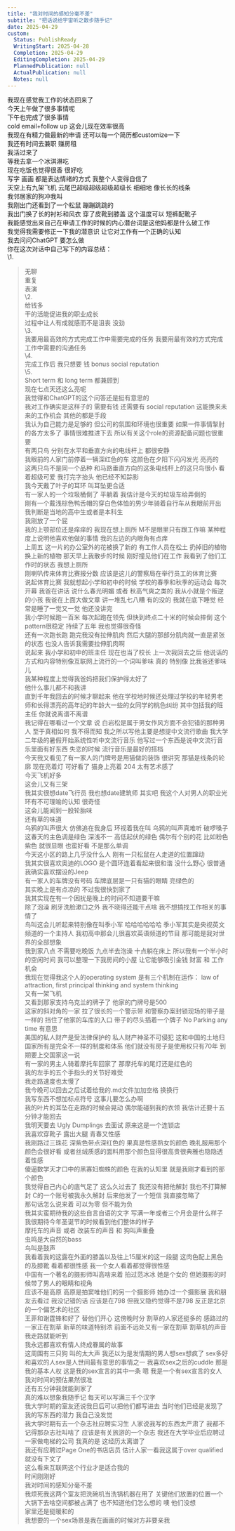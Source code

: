 ```yaml
---
title: "我对时间的感知分毫不差"
subtitle: "把话说给宇宙听之散步随手记"
date: 2025-04-29
custom:
  Status: PublishReady
  WritingStart: 2025-04-28
  Completion: 2025-04-29
  EditingCompletion: 2025-04-29
  PlannedPublication: null
  ActualPublication: null
  Notes: null
---        
```

我现在感觉我工作的状态回来了          
今天上午做了很多事情呢        
下午也完成了很多事情          
cold email+follow up 这会儿现在效率很高        
我现在有精力做最新的申请 还可以每一个简历都customize一下           
我还有时间去兼职 赚房租           
我活过来了          
等我去拿一个冰淇淋吃          
现在吃饭也觉得很香 很好吃           
写字 画画 都是表达情绪的方式 我整个人变得自信了          
天空上有九架飞机 云尾巴超级超级超级超级长 细细地 像长长的线条          
我邻居家的狗冲我叫        
我刚出门还看到了一个松鼠 蹦蹦跳跳的          
我出门换了长的衬衫和风衣 穿了皮靴到膝盖 这个温度可以 短裤配靴子           
我能感觉出来自己在申请工作的时候的内心潜台词是这他妈都是什么破工作        
我觉得我需要修正一下我的潜意识 让它对工作有一个正确的认知          
我去问问ChatGPT 要怎么做        
你在这次对话中自己写下的内容总结：          
\1.           
> 无聊          
重复          
表演          
\2.           
> 给钱多          
干的活能促进我的职业成长          
过程中让人有成就感而不是沮丧 没劲          
\3.           
> 我要用最高效的方式完成工作中需要完成的任务 我要用最有效的方式完成工作中需要的沟通任务          
\4.           
> 完成工作后 我只想要 钱 bonus social reputation          
\5.           
> Short term 和 long term 都兼顾到          
现在七点天还这么亮呢        
我觉得和ChatGPT的这个问答还是挺有意思的          
我对工作确实是这样子的 需要有钱 还需要有 social reputation 这能换来未来的工作机会 其他的都是手段          
我认为自己能力是足够的 但公司的氛围和环境也很重要 如果一件事情掣肘的各方太多了 事情很难推进下去 所以有关这个role的资源配备问题也很重要          
有两只鸟 分别在水平和垂直方向的电线杆上 都很安静        
我眼前的人家门前停着一辆深红色的车 这颜色在夕阳下闪闪发光 亮亮的          
这两只鸟不是同一个品种 和马路垂直方向的这条电线杆上的这只鸟很小 看着超级可爱 我打完字抬头 他已经不知踪影          
我今天戴了叶子的耳环 叫耳坠更合适          
有一家人的一个垃圾桶倒了 平躺着 我估计是今天的垃圾车给弄倒的        
刚有一个戴浅棕色鸭舌帽的穿白色体恤的男少年骑着自行车从我眼前开出 我判断是当地的高中生或者是本科生          
我刚放了一个屁          
我的上颚部位还是痒痒的 我现在想上厕所 M不是眼里只有跟工作嘛 某种程度上说明他喜欢他做的事情 我的左边的内眼角有点痒          
上周五 这一片的办公室外的花被换了新的 有工作人员在松土 扔掉旧的植物 换上新的植物 那天早上我散步的时候 刚好撞见他们在工作 我看到了他们工作时的状态 我想上厕所           
刚喇叭传来体育比赛报分数 应该是这儿的警察局在举行员工的体育比赛          
说起体育比赛 我就想起小学和初中的时候 学校的春季和秋季的运动会 每次开幕 我爸在讲话 说什么春光明媚 或者 秋高气爽之类的 我从小就是个叛逆的小孩 我爸在上面大做文章 讲一堆乱七八糟 有的没的 我就在底下睡觉 经常是睡了一觉又一觉 他还没讲完          
我小学时候跑一百米 每次起跑在领先 但快到终点二十米的时候会摔倒 这个pattern很稳定 持续了五年 我也觉得很奇怪           
还有一次跑长跑 跑完我没有拉伸肌肉 然后大腿的那部分肌肉就一直是紧张的状态 也没人告诉我需要拉伸肌肉啊           
说起来 我小学和初中的班主任 现在也当了校长 上一次我回去之后 他说话的方式和内容特别像互联网上流行的一个词叫爹味 真的 特别像 比我爸还爹味儿           
我某种程度上觉得我爸妈把我们保护得太好了        
他什么事儿都不和我讲        
直到千年我回去的时候才聊起来 他在学校地时候还处理过学校的年轻男老师和长得漂亮的高年纪的年龄大一些的女同学的桃色纠纷 其中包括我的班主任 你就说离谱不离谱          
我记得在哪看过一个文章 说 白岩松是属于男女作风方面不会犯错的那种男人 至于真相如何 我不得而知 我之所以写他主要是想提中文流行歌曲 我大学二年级的暑假开始系统性听中文流行音乐 他写过一个东西是说中文流行音乐里面有好东西 失恋的时候 流行音乐是最好的搭档          
今天我又看见了有一家人的门牌号是用猫做的装饰 很讲究 那猫是线条的轮廓 现在亮着灯 可好看了 猫身上亮着 204 太有艺术感了          
今天飞机好多        
这会儿又有三架          
我其实很想date飞行员 我也想date建筑师 其实吧 我这个人对男人的职业光环有不可理喻的认知 很奇怪          
这会儿能闻到一股轮胎味        
还有草的味道          
乌鸦的叫声很大 仿佛追在我身后 环视着我在叫 乌鸦的叫声真难听 破啰嗓子           
这春天的主色调是绿色 深浅不一 高低起伏的绿色 偶尔有个别的花 比如粉色 紫色 就很显眼 也蛮好看 不是那么单调          
今天这小区的路上几乎没什么人 刚有一只松鼠在人走道的位置蹿动          
我其实很喜欢奥迪的LOGO 是个圆环连着看起来很和谐 没什么野心 很普通          
我确实喜欢摆设的Jeep          
有一家人的车牌没有号码 车牌底层是一只有猫的眼睛 亮绿色的          
其实晚上是有点凉的 不过我很快到家了           
我其实现在有一个困扰是晚上的时间不知道要干嘛        
除了泡澡 刷牙洗脸漱口之外 我不晓得还能干点啥 我不想搞找工作相关的事情了          
鸟叫这会儿听起来特别像在叫季小军 哈哈哈哈哈哈 季小军其实是央视英文频道的一个主持人 我初高中那会儿很喜欢英语频道的节目 那可能是我对世界的全部想象          
我到家八点 不需要吃晚饭 九点半去泡澡 十点躺在床上 所以我有一个半小时的空闲时间 我可以整理一下我房间的小屋 让它能够吸引金钱 财富 和 工作机会          
我现在觉得我这个人的operating system 是有三个机制在运作： law of attraction, first principal thinking and system thinking           
又有一架飞机        
又看到那家支持乌克兰的牌子了 他家的门牌号是500          
这家的斜对角的一家 拉了很长的一个警示带 和警察办案封锁现场的带子是一样的 挡住了他家的车库的入口 带子的尽头插着一个牌子  No Parking any time 有意思        
美国的私人财产是受法律保护的 私人财产神圣不可侵犯 这和中国的土地归国家所有是完全不一样的制度和体系 他们就没有房子是使用权只有70年 到期要上交国家这一说          
有一家的男主人骑着摩托车回家了 那摩托车的尾灯还是红色的          
我的左手的五个手指头的关节好难受          
我走路速度也太慢了          
我今晚可以回去之后试着给我的.md文件加加空格 换换行          
我写东西不想加标点符号 这事儿要怎么办啊          
我的叶片的耳坠在走路的时候会晃动 偶尔能碰到我的衣领 我估计还要十五分钟才能回去          
我明天要去 Ugly Dumplings 去面试 原来这是一个连锁店           
我喜欢穿靴子 露出大腿 青春又性感          
我刚路过三珠花 深紫色带点深红色的 果真是性感熟女的颜色 晚礼服用那个颜色会很好看 或者丝绒质感的面料用那个颜色显得很高贵很典雅也隐隐透着性感          
傻逼数学天才口中的黑寡妇蜘蛛的颜色 在我的认知里 就是我刚才看到的那个颜色          
我觉得自己内心的底气足了 这么久过去了 我还没有把他解封 我也不打算解封 C的一个账号被我永久解封 后来他发了一个短信 我直接忽略了          
那句话怎么说来着 可以为零 但不能为负        
我其实蛮期待我的这些自言自语的文字 写满一年或者三个月会是什么样子        
我很期待今年圣诞节的时候看到他们整体的样子          
摩托车的声音 或者 改装车的声音 和 狗叫声重叠        
虫鸣是大自然的bass        
鸟叫是鼓声          
我看着我的这露在外面的膝盖以及往上15厘米的这一段腿 这肉色配上黑色的及膝靴 看着都很性感 我一个女人看着都觉得很性感          
中国有一个著名的摄影师叫高啥来着 拍过范冰冰 她是个女的 但她摄影的时候带了男人的眼睛和视角           
应该不是高原 高原是拍窦唯他们的另一个摄影师 她办过一个摄影展 我和朋友去看过 我没记错的话 应该是在798 但我又隐约觉得不是798 反正是北京的一个偏艺术的社区           
王菲和谢霆锋和好了 替他们开心 这傍晚时分 割草的人家还挺多的 感路过的一家正在割草 新草的味道特别浓 前面不远处又有一家在割草 割草机的声音我走路就能听到          
我永远都喜欢有情人终成眷属的故事          
这周围有三只狗 叫的太大声 我还以为是发情期的男人想sex想疯了 sex多好 和喜欢的人sex是人世间最有意思的事情之一 我喜欢sex之后的cuddle 那是我的基本人权 这是我的sex宣言的其中一条 嗯 我是一个有sex宣言的女人          
我对时间的预估果然很准        
还有五分钟我就能到家了          
真的难以想象我随手记 每天可以写满三千个汉字          
我大学时期的室友还说我日后可以把他们都写进去 当时他们已经是发现了我的写东西的潜力 我自己没发觉          
我大学时期有去一个杂志社应聘实习生 人家说我写的东西太严肃了 我都不记得那杂志社叫啥了 应该是有关旅游的一个杂志 我还在大学毕业后应聘过一家做电梯的公司 我真的是 这经历太离谱了        
我还有应聘过Page One的书店店员 估计人家一看我这属于over qualified 就没有下文了        
这么看来互联网这个行业才是适合我的        
时间刚刚好        
我对时间的感知分毫不差          
我烦死我这两个室友把洗碗机当洗锅机器在用了 关键他们放置的位置一个大锅下去啥空间都被占满了 也不知道他们怎么想的 噢 他们没想           
家里还是挺暖和的          
我想要的一个sex场景是我在画画的时候对方非要亲我           
      